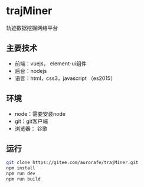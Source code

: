 # trajMiner
轨迹数据挖掘网络平台

## 主要技术

- 前端：vuejs， element-ui组件
- 后台：nodejs
- 语言：html，css3，javascript （es2015）

## 环境

- node：需要安装node
- git：git客户端
- 浏览器： 谷歌

## 运行

```bash
git clone https://gitee.com/aurorafe/trajMiner.git
npm install
npm run dev
npm run build
```

